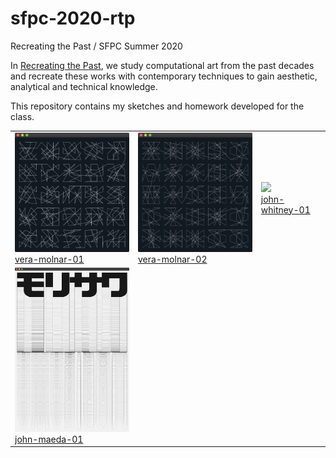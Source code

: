 # sfpc-2020-rtp

Recreating the Past / SFPC Summer 2020

In [Recreating the Past](https://sfpc.io/recreatingthepast-spring2020/), we study computational art from the past decades and recreate these works with contemporary techniques to gain aesthetic, analytical and technical knowledge.

This repository contains my sketches and homework developed for the class.

<table cellpadding="0" cellspacing="20" border="0">
  <tr>
    <td>
      <a href="vera-molnar-01">
        <img src="vera-molnar-01/docs/vera-molnar-01.png" width="256" /><br />
        vera-molnar-01
      </a>
    </td>
    <td>
      <a href="vera-molnar-02">
        <img src="vera-molnar-02/docs/vera-molnar-02.png" width="256" /><br />
        vera-molnar-02
      </a>
    </td>
    <td>
      <a href="john-whitney-01">
        <img src="john-whitney-01/docs/john-whitney-01.gif" width="256" /><br />
        john-whitney-01
      </a>
    </td>
  </tr>
  <tr>
    <td>
      <a href="john-maeda-01">
        <img src="john-maeda-01/docs/john-maeda-01.png" width="256" /><br />
        john-maeda-01
      </a>
    </td>
  </tr>
</table>

